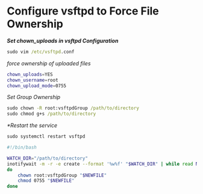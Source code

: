 # Configure vsftpd to Force File Ownership

**_Set chown_uploads in vsftpd Configuration_**

```cmd
sudo vim /etc/vsftpd.conf
```

_force ownership of uploaded files_

```bash
chown_uploads=YES
chown_username=root
chown_upload_mode=0755
```

_Set Group Ownership_

```cmd
sudo chown -R root:vsftpdGroup /path/to/directory
sudo chmod g+s /path/to/directory
```
_*Restart the service_

```cmd
sudo systemctl restart vsftpd
```


```bash
#!/bin/bash

WATCH_DIR="/path/to/directory"
inotifywait -m -r -e create --format '%w%f' "$WATCH_DIR" | while read NEWFILE
do
    chown root:vsftpdGroup "$NEWFILE"
    chmod 0755 "$NEWFILE"
done
```

